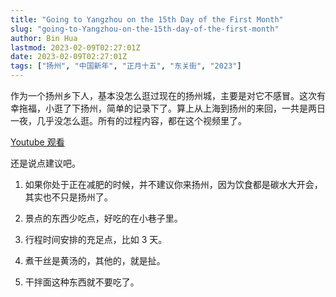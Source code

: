 ```yaml
---
title: "Going to Yangzhou on the 15th Day of the First Month"
slug: "going-to-Yangzhou-on-the-15th-day-of-the-first-month"
author: Bin Hua
lastmod: 2023-02-09T02:27:01Z
date: 2023-02-09T02:27:01Z
tags: ["扬州", "中国新年", "正月十五", "东关街", "2023"]
---
```


作为一个扬州乡下人，基本没怎么逛过现在的扬州城，主要是对它不感冒。这次有幸拖福，小逛了下扬州，简单的记录下了。算上从上海到扬州的来回，一共是两日一夜，几乎没怎么逛。所有的过程内容，都在这个视频里了。

[Youtube 观看](https://www.youtube.com/watch?v=nVN0pl-ejco)

还是说点建议吧。

1. 如果你处于正在减肥的时候，并不建议你来扬州，因为饮食都是碳水大开会，其实也不只是扬州了。

2. 景点的东西少吃点，好吃的在小巷子里。

3. 行程时间安排的充足点，比如 3 天。

4. 煮干丝是黄汤的，其他的，就是扯。

5. 干拌面这种东西就不要吃了。